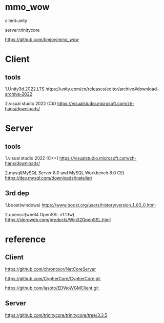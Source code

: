 # mmo_wow
client:unity 

server:trinitycore

https://github.com/bmjoy/mmo_wow

# Client

## tools

1.Unity3d.2022.LTS https://unity.com/cn/releases/editor/archive#download-archive-2022

2.visual studio 2022 (C#) https://visualstudio.microsoft.com/zh-hans/downloads/

# Server

## tools

1.visual studio 2022 (C++) https://visualstudio.microsoft.com/zh-hans/downloads/

2.mysql(MySQL Server 8.0 and MySQL Workbench 8.0 CE) https://dev.mysql.com/downloads/installer/

## 3rd dep

1.boost(windows) https://www.boost.org/users/history/version_1_83_0.html

2.openssl(win64 OpenSSL v1.1.1w) https://slproweb.com/products/Win32OpenSSL.html

# reference

## Client

https://github.com/chronoxor/NetCoreServer

https://github.com/CypherCore/CypherCore.git

https://github.com/lasoto/EDWoWGMClient.git

## Server

https://github.com/trinitycore/trinitycore/tree/3.3.5




